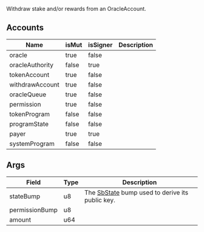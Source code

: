 Withdraw stake and/or rewards from an OracleAccount.

## Accounts

| Name            | isMut | isSigner | Description |
| --------------- | ----- | -------- | ----------- |
| oracle          | true  | false    |             |
| oracleAuthority | false | true     |             |
| tokenAccount    | true  | false    |             |
| withdrawAccount | true  | false    |             |
| oracleQueue     | true  | false    |             |
| permission      | true  | false    |             |
| tokenProgram    | false | false    |             |
| programState    | false | false    |             |
| payer           | true  | true     |             |
| systemProgram   | false | false    |             |

## Args

| Field          | Type | Description                                                              |
| -------------- | ---- | ------------------------------------------------------------------------ |
| stateBump      | u8   | The [SbState](/idl/accounts/SbState) bump used to derive its public key. |
| permissionBump | u8   |                                                                          |
| amount         | u64  |                                                                          |

